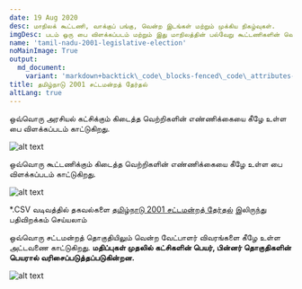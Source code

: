```yaml
---
date: 19 Aug 2020
desc: மாநிலக் கூட்டணி, வாக்குப் பங்கு, வென்ற இடங்கள் மற்றும் முக்கிய நிகழ்வுகள்.
imgDesc: படம் ஒரு பை விளக்கப்படம் மற்றும் இது மாநிலத்தின் பல்வேறு கூட்டணிகளின் வெற்றிகளின் எண்ணிக்கையைக் காட்டுகிறது.
name: 'tamil-nadu-2001-legislative-election'
noMainImage: True
output:
  md_document:
    variant: 'markdown+backtick\_code\_blocks-fenced\_code\_attributes-header\_attributes'
title: தமிழ்நாடு 2001 சட்டமன்றத் தேர்தல்
altLang: true
---
```

<div>
    <adsbygoogle />
</div>
<Adsense
          data-ad-client="ca-pub-3042269102042405"
          data-ad-slot="1234567890"
/>

ஒவ்வொரு அரசியல் கட்சிக்கும் கிடைத்த வெற்றிகளின் எண்ணிக்கையை கீழே உள்ள பை விளக்கப்படம் காட்டுகிறது.  

<img src="/politics/tamil-nadu-2001-legislative-election/tn-2001-election-1.png" alt="alt text" class="blogs_image">

ஒவ்வொரு கூட்டணிக்கும் கிடைத்த வெற்றிகளின் எண்ணிக்கையை கீழே உள்ள பை விளக்கப்படம் காட்டுகிறது.  

<img src="/politics/tamil-nadu-2001-legislative-election/tn-2001-election-2.png" alt="alt text" class="blogs_image">

\*.CSV வடிவத்தில் தகவல்களை [தமிழ்நாடு 2001 சட்டமன்றத் தேர்தல்](http://thedatatalks.in/datas/politics/tamil-nadu-2001-legislative-election.csv) இலிருந்து பதிவிறக்கம் செய்யலாம்

ஒவ்வொரு சட்டமன்றத் தொகுதியிலும் வென்ற வேட்பாளர் விவரங்களை கீழே உள்ள அட்டவணை காட்டுகிறது.
**மதிப்புகள் முதலில் கட்சிகளின் பெயர், பின்னர் தொகுதிகளின் பெயரால் வரிசைப்படுத்தப்படுகின்றன.**

<img src="/politics/tamil-nadu-2001-legislative-election/tn-2001-election-3.png" alt="alt text" class="blogs_image">


<style>

</style>